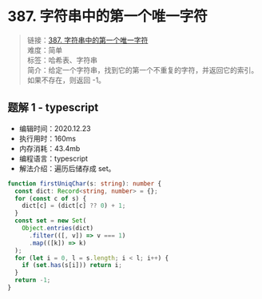 # 387. 字符串中的第一个唯一字符

> 链接：[387. 字符串中的第一个唯一字符](https://leetcode-cn.com/problems/first-unique-character-in-a-string/)  
> 难度：简单  
> 标签：哈希表、字符串  
> 简介：给定一个字符串，找到它的第一个不重复的字符，并返回它的索引。如果不存在，则返回 -1。

## 题解 1 - typescript

- 编辑时间：2020.12.23
- 执行用时：160ms
- 内存消耗：43.4mb
- 编程语言：typescript
- 解法介绍：遍历后储存成 set。

```typescript
function firstUniqChar(s: string): number {
  const dict: Record<string, number> = {};
  for (const c of s) {
    dict[c] = (dict[c] ?? 0) + 1;
  }
  const set = new Set(
    Object.entries(dict)
      .filter(([, v]) => v === 1)
      .map(([k]) => k)
  );
  for (let i = 0, l = s.length; i < l; i++) {
    if (set.has(s[i])) return i;
  }
  return -1;
}
```

